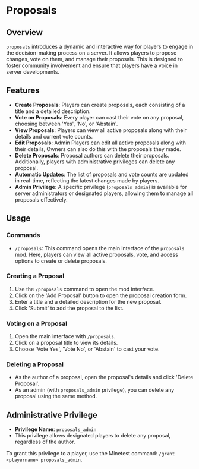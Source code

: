 
# Proposals

## Overview

`proposals` introduces a dynamic and interactive way for players to engage in the decision-making process on a server. It allows players to propose changes, vote on them, and manage their proposals. This is designed to foster community involvement and ensure that players have a voice in server developments.

## Features

- **Create Proposals**: Players can create proposals, each consisting of a title and a detailed description.
- **Vote on Proposals**: Every player can cast their vote on any proposal, choosing between 'Yes', 'No', or 'Abstain'.
- **View Proposals**: Players can view all active proposals along with their details and current vote counts.
- **Edit Proposals**: Admin Players can edit all active proposals along with their details, Owners can also do this with the proposals they made.
- **Delete Proposals**: Proposal authors can delete their proposals. Additionally, players with administrative privileges can delete any proposal.
- **Automatic Updates**: The list of proposals and vote counts are updated in real-time, reflecting the latest changes made by players.
- **Admin Privilege**: A specific privilege (`proposals_admin`) is available for server administrators or designated players, allowing them to manage all proposals effectively.

## Usage

### Commands

- `/proposals`: This command opens the main interface of the `proposals` mod. Here, players can view all active proposals, vote, and access options to create or delete proposals.

### Creating a Proposal

1. Use the `/proposals` command to open the mod interface.
2. Click on the 'Add Proposal' button to open the proposal creation form.
3. Enter a title and a detailed description for the new proposal.
4. Click 'Submit' to add the proposal to the list.

### Voting on a Proposal

1. Open the main interface with `/proposals`.
2. Click on a proposal title to view its details.
3. Choose 'Vote Yes', 'Vote No', or 'Abstain' to cast your vote.

### Deleting a Proposal

- As the author of a proposal, open the proposal's details and click 'Delete Proposal'.
- As an admin (with `proposals_admin` privilege), you can delete any proposal using the same method.

## Administrative Privilege

- **Privilege Name**: `proposals_admin`
- This privilege allows designated players to delete any proposal, regardless of the author.

To grant this privilege to a player, use the Minetest command: `/grant <playername> proposals_admin`.